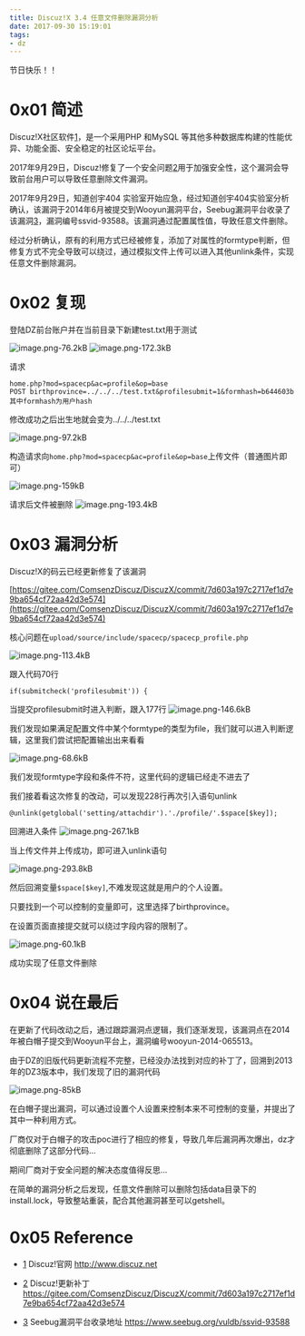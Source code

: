 ```yaml
---
title: Discuz!X 3.4 任意文件删除漏洞分析
date: 2017-09-30 15:19:01
tags:
- dz
---
```


节日快乐！！
<!--more-->


# 0x01 简述

Discuz!X社区软件[1]，是一个采用PHP 和MySQL 等其他多种数据库构建的性能优异、功能全面、安全稳定的社区论坛平台。

2017年9月29日，Discuz!修复了一个安全问题[2]用于加强安全性，这个漏洞会导致前台用户可以导致任意删除文件漏洞。

2017年9月29日，知道创宇404 实验室开始应急，经过知道创宇404实验室分析确认，该漏洞于2014年6月被提交到Wooyun漏洞平台，Seebug漏洞平台收录了该漏洞[3]，漏洞编号ssvid-93588。该漏洞通过配置属性值，导致任意文件删除。

经过分析确认，原有的利用方式已经被修复，添加了对属性的formtype判断，但修复方式不完全导致可以绕过，通过模拟文件上传可以进入其他unlink条件，实现任意文件删除漏洞。

# 0x02 复现

登陆DZ前台账户并在当前目录下新建test.txt用于测试

![image.png-76.2kB][1]
![image.png-172.3kB][2]

请求
```
home.php?mod=spacecp&ac=profile&op=base
POST birthprovince=../../../test.txt&profilesubmit=1&formhash=b644603b
其中formhash为用户hash
```

修改成功之后出生地就会变为../../../test.txt

![image.png-97.2kB][3]

构造请求向`home.php?mod=spacecp&ac=profile&op=base`上传文件（普通图片即可）

![image.png-159kB][4]

请求后文件被删除
![image.png-193.4kB][5]

# 0x03 漏洞分析

Discuz!X的码云已经更新修复了该漏洞

[https://gitee.com/ComsenzDiscuz/DiscuzX/commit/7d603a197c2717ef1d7e9ba654cf72aa42d3e574](https://gitee.com/ComsenzDiscuz/DiscuzX/commit/7d603a197c2717ef1d7e9ba654cf72aa42d3e574)

核心问题在`upload/source/include/spacecp/spacecp_profile.php`

![image.png-113.4kB][6]

跟入代码70行
```
if(submitcheck('profilesubmit')) {
```

当提交profilesubmit时进入判断，跟入177行
![image.png-146.6kB][7]

我们发现如果满足配置文件中某个formtype的类型为file，我们就可以进入判断逻辑，这里我们尝试把配置输出出来看看

![image.png-68.6kB][8]

我们发现formtype字段和条件不符，这里代码的逻辑已经走不进去了

我们接着看这次修复的改动，可以发现228行再次引入语句unlink

```
@unlink(getglobal('setting/attachdir').'./profile/'.$space[$key]);
```

回溯进入条件
![image.png-267.1kB][9]

当上传文件并上传成功，即可进入unlink语句

![image.png-293.8kB][10]

然后回溯变量`$space[$key]`,不难发现这就是用户的个人设置。

只要找到一个可以控制的变量即可，这里选择了birthprovince。

在设置页面直接提交就可以绕过字段内容的限制了。

![image.png-60.1kB][11]

成功实现了任意文件删除

# 0x04 说在最后

在更新了代码改动之后，通过跟踪漏洞点逻辑，我们逐渐发现，该漏洞点在2014年被白帽子提交到Wooyun平台上，漏洞编号wooyun-2014-065513。

由于DZ的旧版代码更新流程不完整，已经没办法找到对应的补丁了，回溯到2013年的DZ3版本中，我们发现了旧的漏洞代码

![image.png-85kB][12]

在白帽子提出漏洞，可以通过设置个人设置来控制本来不可控制的变量，并提出了其中一种利用方式。

厂商仅对于白帽子的攻击poc进行了相应的修复，导致几年后漏洞再次爆出，dz才彻底删除了这部分代码...

期间厂商对于安全问题的解决态度值得反思...

在简单的漏洞分析之后发现，任意文件删除可以删除包括data目录下的install.lock，导致整站重装，配合其他漏洞甚至可以getshell。

# 0x05 Reference

- [1] Discuz!官网
    http://www.discuz.net  
- [2] Discuz!更新补丁
    https://gitee.com/ComsenzDiscuz/DiscuzX/commit/7d603a197c2717ef1d7e9ba654cf72aa42d3e574 
- [3] Seebug漏洞平台收录地址
	https://www.seebug.org/vuldb/ssvid-93588



  [1]: https://lorexxar-blog.oss-cn-shanghai.aliyuncs.com/zybuluo-backup/LoRexxar/8xr9kq4bmikxuci286hh6s2l/image.png
  [2]: https://lorexxar-blog.oss-cn-shanghai.aliyuncs.com/zybuluo-backup/LoRexxar/9owkr0zm4gwqcpigimhgta6w/image.png
  [3]: https://lorexxar-blog.oss-cn-shanghai.aliyuncs.com/zybuluo-backup/LoRexxar/392mpt7s3xw043k783cy41yy/image.png
  [4]: https://lorexxar-blog.oss-cn-shanghai.aliyuncs.com/zybuluo-backup/LoRexxar/vk4l8kqfhufghl3maniamczw/image.png
  [5]: https://lorexxar-blog.oss-cn-shanghai.aliyuncs.com/zybuluo-backup/LoRexxar/agw0gmgx9byh5hzbr49ouu6c/image.png
  [6]: https://lorexxar-blog.oss-cn-shanghai.aliyuncs.com/zybuluo-backup/LoRexxar/hyk311wk0c08ug5hlinfvc4z/image.png
  [7]: https://lorexxar-blog.oss-cn-shanghai.aliyuncs.com/zybuluo-backup/LoRexxar/9orn2r2lsgbjtrjtz5eibkgd/image.png
  [8]: https://lorexxar-blog.oss-cn-shanghai.aliyuncs.com/zybuluo-backup/LoRexxar/ooma7pdsjfwql1wcqxtlmy1k/image.png
  [9]: https://lorexxar-blog.oss-cn-shanghai.aliyuncs.com/zybuluo-backup/LoRexxar/lwyqxqyhen2nw6224v20goel/image.png
  [10]: https://lorexxar-blog.oss-cn-shanghai.aliyuncs.com/zybuluo-backup/LoRexxar/e15zw9781j2wt6o5up2g8m71/image.png
  [11]: https://lorexxar-blog.oss-cn-shanghai.aliyuncs.com/zybuluo-backup/LoRexxar/54u9dam4i0uhsoriiyreileo/image.png
  [12]: https://lorexxar-blog.oss-cn-shanghai.aliyuncs.com/zybuluo-backup/LoRexxar/oijfyp6ogwgwtmcbr2jtb2vc/image.png